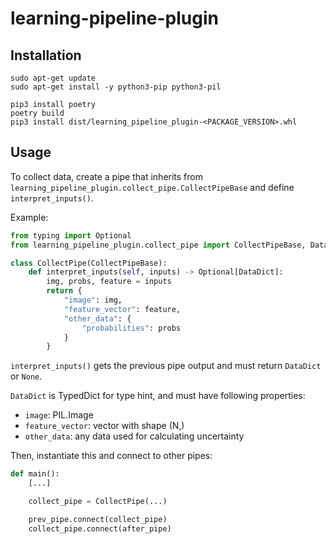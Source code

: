 # learning-pipeline-plugin


## Installation

```console
sudo apt-get update
sudo apt-get install -y python3-pip python3-pil

pip3 install poetry
poetry build
pip3 install dist/learning_pipeline_plugin-<PACKAGE_VERSION>.whl
```


## Usage

To collect data, create a pipe that inherits from `learning_pipeline_plugin.collect_pipe.CollectPipeBase`
and define `interpret_inputs()`.

Example:
```python
from typing import Optional
from learning_pipeline_plugin.collect_pipe import CollectPipeBase, DataDict

class CollectPipe(CollectPipeBase):
    def interpret_inputs(self, inputs) -> Optional[DataDict]:
        img, probs, feature = inputs
        return {
            "image": img,
            "feature_vector": feature,
            "other_data": {
                "probabilities": probs
            }
        }
```

`interpret_inputs()` gets the previous pipe output and must return `DataDict` or `None`.

`DataDict` is TypedDict for type hint, and must have following properties:

- `image`: PIL.Image
- `feature_vector`: vector with shape (N,)
- `other_data`: any data used for calculating uncertainty

Then, instantiate this and connect to other pipes:

```python
def main():
    [...]

    collect_pipe = CollectPipe(...)

    prev_pipe.connect(collect_pipe)
    collect_pipe.connect(after_pipe)
```
